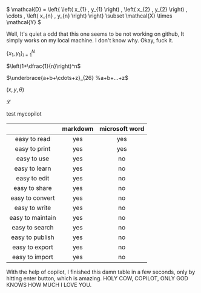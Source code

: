 
$ \mathcal{D} = \left\{ \left( x_{1} , y_{1} \right) , \left( x_{2} , y_{2} \right) , \cdots , \left( x_{n} , y_{n} \right) \right\} \subset \mathcal{X} \times \mathcal{Y} $

Well, It's quiet a odd that this one seems to be not working on github, It simply works on my local machine. I don't know why. Okay, fuck it.

$\{ x_{1},y_{1} \} ^{N}_{i=1}$

$\left(1+\dfrac{1}{n}\right)^n$

$\underbrace{a+b+\cdots+z}_{26}  %a+b+…+z$

$(x, y, \theta)$

$\mathscr{L}$

test mycopilot

||markdown|microsoft word|
|:-:|:-:|:-:|
|easy to read|yes|yes|
|easy to print|yes|yes|
|easy to use|yes|no|
|easy to learn|yes|no|
|easy to edit|yes|no|
|easy to share|yes|no|
|easy to convert|yes|no|
|easy to write|yes|no|
|easy to maintain|yes|no|
|easy to search|yes|no|
|easy to publish|yes|no|
|easy to export|yes|no|
|easy to import|yes|no|

With the help of copilot, I finished this damn table in a few seconds, only by hitting enter button, which is amazing. HOLY COW, COPILOT, ONLY GOD KNOWS HOW MUCH I LOVE YOU.